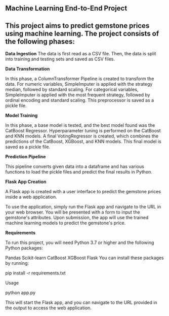 ## Machine Learning End-to-End Project

## This project aims to predict gemstone prices using machine learning. The project consists of the following phases:

**Data Ingestion**
The data is first read as a CSV file. Then, the data is split into training and testing sets and saved as CSV files.

**Data Transformation**

In this phase, a ColumnTransformer Pipeline is created to transform the data. For numeric variables, SimpleImputer is applied with the strategy median, followed by standard scaling. For categorical variables, SimpleImputer is applied with the most frequent strategy, followed by ordinal encoding and standard scaling. This preprocessor is saved as a pickle file.

**Model Training**

In this phase, a base model is tested, and the best model found was the CatBoost Regressor. Hyperparameter tuning is performed on the CatBoost and KNN models. A final VotingRegressor is created, which combines the predictions of the CatBoost, XGBoost, and KNN models. This final model is saved as a pickle file.


**Prediction Pipeline**

This pipeline converts given data into a dataframe and has various functions to load the pickle files and predict the final results in Python.

**Flask App Creation**

A Flask app is created with a user interface to predict the gemstone prices inside a web application.

To use the application, simply run the Flask app and navigate to the URL in your web browser. You will be presented with a form to input the gemstone's attributes. Upon submission, the app will use the trained machine learning models to predict the gemstone's price.


**Requirements**

To run this project, you will need Python 3.7 or higher and the following Python packages:

Pandas
Scikit-learn
CatBoost
XGBoost
Flask
You can install these packages by running:

pip install -r requirements.txt


Usage

python app.py

This will start the Flask app, and you can navigate to the URL provided in the output to access the web application.





